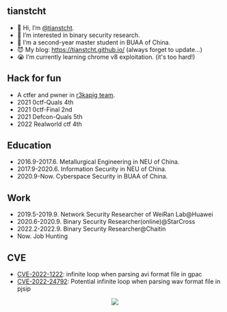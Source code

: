 ## tianstcht
- 👋 Hi, I’m [@tianstcht](https://github.com/tianstcht).
- 👀 I’m interested in binary security research.
- 🎩 I‘m a second-year master student in BUAA of China.
- 😈 My blog: https://tianstcht.github.io/ (always forget to update...)
- 😭 I’m currently learning chrome v8 exploitation. (it's too hard!)

## Hack for fun
- A ctfer and pwner in [r3kapig team](https://r3kapig.com/).
- 2021 0ctf-Quals 4th
- 2021 0ctf-Final 2nd
- 2021 Defcon-Quals 5th
- 2022 Realworld ctf 4th

## Education
- 2016.9-2017.6. Metallurgical Engineering in NEU of China.
- 2017.9-2020.6. Information Security in NEU of China.
- 2020.9-Now. Cyberspace Security in BUAA of China.

## Work
- 2019.5-2019.9. Network Security Researcher of WeiRan Lab@Huawei
- 2020.6-2020.9. Binary Security Researcher(online)@StarCross
- 2022.2-2022.9. Binary Security Researcher@Chaitin
- Now. Job Hunting

## CVE
- [CVE-2022-1222](https://huntr.dev/bounties/f8cb85b8-7ff3-47f1-a9a6-7080eb371a3d/): infinite loop when parsing avi format file in gpac
- [CVE-2022-24792](https://github.com/pjsip/pjproject/security/advisories/GHSA-rwgw-vwxg-q799): Potential infinite loop when parsing wav format file in pjsip


<p align = "center" >
  <img src = "https://komarev.com/ghpvc/?username=wangscaler" >
</p>
